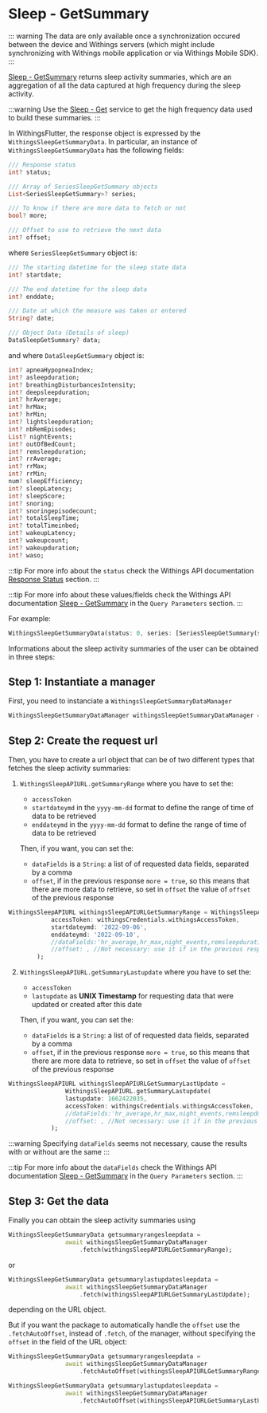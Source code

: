 # Sleep - GetSummary

::: warning
The data are only available once a synchronization occured between the device and Withings servers (which might include synchronizing with Withings mobile application or via Withings Mobile SDK).
:::

[Sleep - GetSummary](https://developer.withings.com/api-reference/#operation/sleepv2-getsummary) returns sleep activity summaries, which are an aggregation of all the data captured at high frequency during the sleep activity.

:::warning
Use the [Sleep - Get](/guide/sleep/sleepv2get) service to get the high frequency data used to build these summaries.
:::

In WithingsFlutter, the response object is expressed by the `WithingsSleepGetSummaryData`. In particular, an instance of `WithingsSleepGetSummaryData` has the following fields:

```dart
/// Response status
int? status;

/// Array of SeriesSleepGetSummary objects
List<SeriesSleepGetSummary>? series;

/// To know if there are more data to fetch or not
bool? more;

/// Offset to use to retrieve the next data
int? offset;
```
where `SeriesSleepGetSummary` object is:

```dart
/// The starting datetime for the sleep state data
int? startdate;

/// The end datetime for the sleep data
int? enddate;

/// Date at which the measure was taken or entered
String? date;

/// Object Data (Details of sleep)
DataSleepGetSummary? data;
```

and where `DataSleepGetSummary` object is:
```dart
int? apneaHypopneaIndex;
int? asleepduration;
int? breathingDisturbancesIntensity;
int? deepsleepduration;
int? hrAverage;
int? hrMax;
int? hrMin;
int? lightsleepduration;
int? nbRemEpisodes;
List? nightEvents;
int? outOfBedCount;
int? remsleepduration;
int? rrAverage;
int? rrMax;
int? rrMin;
num? sleepEfficiency;
int? sleepLatency;
int? sleepScore;
int? snoring;
int? snoringepisodecount;
int? totalSleepTime;
int? totalTimeinbed;
int? wakeupLatency;
int? wakeupcount;
int? wakeupduration;
int? waso;
```
:::tip
For more info about the `status` check the Withings API documentation [Response Status](https://developer.withings.com/api-reference#section/Response-status) section.
:::

:::tip
For more info about these values/fields check the Withings API documentation [Sleep - GetSummary](https://developer.withings.com/api-reference/#operation/sleepv2-getsummary) in the `Query Parameters` section.
:::

For example:
```dart
WithingsSleepGetSummaryData(status: 0, series: [SeriesSleepGetSummary(startdate: 1662422640, enddate: 1662453480, date: 2022-09-06, data: DataSleepGetSummary(apnea_hypopnea_index: null, asleepduration: null, breathing_disturbances_intensity: null, deepsleepduration: 10860, hr_average: null, hr_max: null, hr_min: null, lightsleepduration: 0, nb_rem_episodes: 0, night_events: null, out_of_bed_count: 0, remsleepduration: null, rr_average: null, rr_max: null, rr_min: null, sleep_efficiency: 0.98, sleep_latency: 120, sleep_score: null, snoring: null, snoringepisodecount: null, total_sleep_time: 28320, total_timeinbed: 28980, wakeup_latency: 0, wakeupcount: 1, wakeupduration: 660, waso: 2400, ), ), ..., SeriesSleepGetSummary(startdate: 1662766320, enddate: 1662804120, date: 2022-09-10, data: DataSleepGetSummary(apnea_hypopnea_index: null, asleepduration: null, breathing_disturbances_intensity: null, deepsleepduration: 12300, hr_average: null, hr_max: null, hr_min: null, lightsleepduration: 0, nb_rem_episodes: 0, night_events: null, out_of_bed_count: 0, remsleepduration: null, rr_average: null, rr_max: null, rr_min: null, sleep_efficiency: 0.93, sleep_latency: 120, sleep_score: null, snoring: null, snoringepisodecount: null, total_sleep_time: 35340, total_timeinbed: 37800, wakeup_latency: 540, wakeupcount: 3, wakeupduration: 2460, waso: 1800, ), )], more: false, offset: 0, )
```
Informations about the sleep activity summaries of the user can be obtained in three steps:

## Step 1: Instantiate a manager

First, you need to instanciate a `WithingsSleepGetSummaryDataManager`
```dart
WithingsSleepGetSummaryDataManager withingsSleepGetSummaryDataManager = WithingsSleepGetSummaryDataManager();
```

## Step 2: Create the request url
Then, you have to create a url object that can be of two different types that fetches the sleep activity summaries:
1. `WithingsSleepAPIURL.getSummaryRange` where you have to set the:
    * `accessToken`
    * `startdateymd` in the `yyyy-mm-dd` format to define the range of time of data to be retrieved
    * `enddateymd` in the `yyyy-mm-dd` format to define the range of time of data to be retrieved

    Then, if you want, you can set the:
    * `dataFields` is a `String`: a list of of requested data fields, separated by a comma
    * `offset`, if in the previous response `more = true`, so this means that there are more data to retrieve, so set in `offset` the value of `offset` of the previous response

```dart
WithingsSleepAPIURL withingsSleepAPIURLGetSummaryRange = WithingsSleepAPIURL.getSummaryRange(
            accessToken: withingsCredentials.withingsAccessToken,
            startdateymd: '2022-09-06',
            enddateymd: '2022-09-10',
            //dataFields:'hr_average,hr_max,night_events,remsleepduration', //Not necessary
            //offset: , //Not necessary: use it if in the previous response more = true and insert here the value of offset
        );
```

2. `WithingsSleepAPIURL.getSummaryLastupdate` where you have to set the:
    * `accessToken`
    * `lastupdate` as **UNIX Timestamp** for requesting data that were updated or created after this date

    Then, if you want, you can set the:
    * `dataFields` is a `String`: a list of of requested data fields, separated by a comma
    * `offset`, if in the previous response `more = true`, so this means that there are more data to retrieve, so set in `offset` the value of `offset` of the previous response

```dart
WithingsSleepAPIURL withingsSleepAPIURLGetSummaryLastUpdate =
                WithingsSleepAPIURL.getSummaryLastupdate(
                lastupdate: 1662422035,
                accessToken: withingsCredentials.withingsAccessToken,
                //dataFields:'hr_average,hr_max,night_events,remsleepduration', //Not necessary
                //offset: , //Not necessary: use it if in the previous response more = true and insert here the value of offset
            );
```

:::warning
Specifying `dataFields` seems not necessary, cause the results with or without are the same
:::

:::tip
For more info about the `dataFields` check the Withings API documentation [Sleep - GetSummary](https://developer.withings.com/api-reference/#operation/sleepv2-getsummary) in the `Query Parameters` section.
:::

## Step 3: Get the data
Finally you can obtain the sleep activity summaries using

```dart
WithingsSleepGetSummaryData getsummaryrangesleepdata =
                await withingsSleepGetSummaryDataManager
                    .fetch(withingsSleepAPIURLGetSummaryRange);
```
or

```dart
WithingsSleepGetSummaryData getsummarylastupdatesleepdata =
                await withingsSleepGetSummaryDataManager
                    .fetch(withingsSleepAPIURLGetSummaryLastUpdate);
```
depending on the URL object.

But if you want the package to automatically handle the `offset` use the `.fetchAutoOffset`, instead of `.fetch`, of the manager, without specifying the `offset` in the field of the URL object:
```dart
WithingsSleepGetSummaryData getsummaryrangesleepdata =
                await withingsSleepGetSummaryDataManager
                    .fetchAutoOffset(withingsSleepAPIURLGetSummaryRange);
```
```dart
WithingsSleepGetSummaryData getsummarylastupdatesleepdata =
                await withingsSleepGetSummaryDataManager
                    .fetchAutoOffset(withingsSleepAPIURLGetSummaryLastUpdate);
```